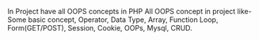 In Project have all OOPS concepts in PHP 
All OOPS concept in project like-Some basic concept, Operator, Data Type, Array, Function Loop, Form(GET/POST), Session, Cookie, OOPs, Mysql, CRUD.
